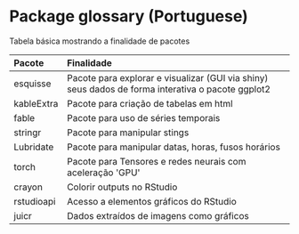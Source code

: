 # Package glossary (Portuguese)
Tabela básica mostrando a finalidade de pacotes

|Pacote| Finalidade|
|:-----|:----------|
|esquisse|     Pacote para explorar e visualizar (GUI via shiny) seus dados de forma interativa o pacote ggplot2|
|kableExtra|   Pacote para criação de tabelas em html|
|fable |       Pacote para uso de séries temporais|
|stringr |     Pacote para manipular stings|
|Lubridate |   Pacote para manipular datas, horas, fusos horários|
|torch  |      Pacote para Tensores e redes neurais com aceleração 'GPU'|
|crayon |      Colorir outputs no RStudio|
|rstudioapi |  Acesso a elementos gráficos do RStudio|
|juicr| Dados extraídos de imagens como gráficos|



